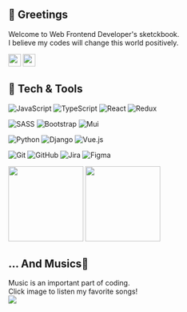 ## **👋 Greetings**
Welcome to Web Frontend Developer's sketckbook.<br/>
I believe my codes will change this world positively.
<div display="flex">
  <img style="height: 25px" src="https://img.shields.io/badge/amalilith97@gmail.com-6666FF?style=flat-square"/>
  <a href="https://gentle-tenor-9e0.notion.site/Front-End-Dev-48b63f8bdbbd46e7a13e5059edf63e46?pvs=4"> 
    <img style="height:25px" src="https://img.shields.io/badge/Portfolio-000000?style=for-the-badge&logo=Notion&logoColor=white"/>
  </a>
</div>

## **🔩 Tech & Tools**
![JavaScript](https://img.shields.io/badge/javascript-F7DF1E.svg?style=for-the-badge&logo=javascript&logoColor=black)
![TypeScript](https://img.shields.io/badge/typescript-3178C6.svg?style=for-the-badge&logo=typescript&logoColor=black)
![React](https://img.shields.io/badge/react-61DAFB.svg?style=for-the-badge&logo=react&logoColor=black)
![Redux](https://img.shields.io/badge/redux-764ABC.svg?style=for-the-badge&logo=redux&logoColor=white)

![SASS](https://img.shields.io/badge/SASS-hotpink.svg?style=for-the-badge&logo=SASS&logoColor=white)
![Bootstrap](https://img.shields.io/badge/bootstrap-7952B3?style=for-the-badge&logo=bootstrap&logoColor=white)
![Mui](https://img.shields.io/badge/mui-D3D3D3?style=for-the-badge&logo=MUI&logoColor=#007FFF)

![Python](https://img.shields.io/badge/python-3670A0?style=for-the-badge&logo=python&logoColor=ffdd54) 
![Django](https://img.shields.io/badge/django-%23092E20.svg?style=for-the-badge&logo=django&logoColor=white) 
![Vue.js](https://img.shields.io/badge/vue.js-4FC08D?style=for-the-badge&logo=vue.js&logoColor=white)

![Git](https://img.shields.io/badge/git-%23F05033.svg?style=for-the-badge&logo=git&logoColor=white) 
![GitHub](https://img.shields.io/badge/github-%23121011.svg?style=for-the-badge&logo=github&logoColor=white) 
![Jira](https://img.shields.io/badge/Jira-0052CC.svg?style=for-the-badge&logo=Jira&logoColor=white)
![Figma](https://img.shields.io/badge/Figma-F24E1E?style=for-the-badge&logo=figma&logoColor=white)

<div align="left">
  <img style="height: 150px" src="https://github-readme-stats.vercel.app/api?username=Rlack97&show_icons=true&theme=swift">
    <img style="height: 150px" src="https://github-readme-stats.vercel.app/api/top-langs/?username=Rlack97&layout=compact&theme=swift">
</div>


## **... And Musics🎵**
Music is an important part of coding. <br/>
Click image to listen my favorite songs!
<br/>
<a href = "https://youtu.be/i1U9LM4Fip0?si=xLMsrPggLZzzhmes" target="_blank" rel="noopener noreferrer">
  <img src="https://e0.pxfuel.com/wallpapers/992/188/desktop-wallpaper-bass-future-bass.jpg"/>
</a>
